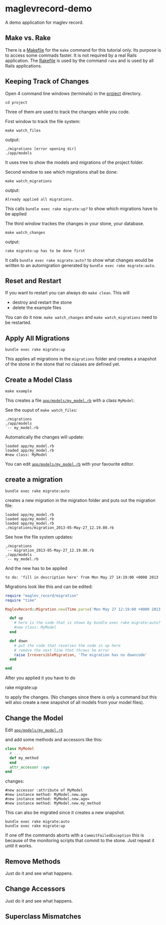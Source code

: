 maglevrecord-demo
=================

A demo application for maglev record.

Make vs. Rake
-------------

There is a [Makefile](project/Makefile) for the `make` command for this tutorial only.
Its purpose is to access some commads faster. 
It is not required by a real Rails application. 
The [Rakefile](project/Rakefile) is used by the command `rake` and is used by all Rails applications.

Keeping Track of Changes
------------------------

Open 4 command line windows (terminals) in the [project](project) directory.

    cd project
    
Three of them are used to track the changes while you code.

First window to track the file system:

    make watch_files
    
output:

    ./migrations [error opening dir]
    ./app/models

It uses tree to show the models and migrations of the project folder.
    
Second window to see which migrations shall be done:

    make watch_migrations
   
output:

    Already applied all migrations.
    
This calls `bundle exec rake migrate:up?` to show which migrations have to be applied

The third window trackes the changes in your stone, your database.

    make watch_changes
    
output:

    rake migrate:up has to be done first
    
It calls `bundle exec rake migrate:auto?` to show what changes would be written to an automigration generated by `bundle exec rake migrate:auto`.


Reset and Restart
-----------------

If you want to restart you can always do `make clean`. This will

- destroy and restart the stone
- delete the example files

You can do it now. `make watch_changes` and `make watch_migrations` need to be restarted.

Apply All Migrations
--------------------

    bundle exec rake migrate:up
    
This applies all migrations in the `migrations` folder and creates a snapshot of the stone in the stone that no classes are defined yet.

Create a Model Class
--------------------

    make example

This creates a file [`app/models/my_model.rb`](project/.example_model.rb) with a class `MyModel`:

See the ouput of `make watch_files`:

    ./migrations
    ./app/models
    `-- my_model.rb

Automatically the changes will update:

    loaded app/my_model.rb
    loaded app/my_model.rb
    #new class: MyModel
    
You can edit [`app/models/my_model.rb`](project/.example_model.rb) with your favourite editor.


create a migration
------------------

    bundle exec rake migrate:auto

creates a new migration in the migration folder and puts out the migration file:

    loaded app/my_model.rb
    loaded app/my_model.rb
    loaded app/my_model.rb
    ./migrations/migration_2013-05-May-27_12.19.00.rb

See how the file system updates:

    ./migrations
    `-- migration_2013-05-May-27_12.19.00.rb
    ./app/models
    `-- my_model.rb

And the new has to be appiled

    to do: 'fill in description here' from Mon May 27 14:19:00 +0000 2013

Migrations look like this and can be edited:

```ruby
require "maglev_record/migration"
require "time"

MaglevRecord::Migration.new(Time.parse('Mon May 27 12:19:00 +0000 2013'), 'fill in description here') do

  def up
    # here is the code that is shown by bundle exec rake migrate:auto?
    #new class: MyModel
  end

  def down
    # put the code that reverses the code in up here 
    # remove the next line that throws he error 
    raise IrreversibleMigration, 'The migration has no downcode'
  end

end
```

After you applied it you have to do

   rake migrate:up
   
to apply the changes. (No changes since there is only a command but this will also create a new snapshot of all models from your model files).


Change the Model
----------------

Edit [`app/models/my_model.rb`](project/.example_model.rb)

and add some methods and accessors like this:

```ruby
class MyModel
  # ...
  def my_method
  end
  attr_accessor :age
end
```

changes:

    #new accessor :attribute of MyModel
    #new instance method: MyModel.new.age
    #new instance method: MyModel.new.age=
    #new instance method: MyModel.new.my_method

This can also be migrated since it creates a new snapshot.

    bundle exec rake migrate:auto
    bundle exec rake migrate:up
    
If one off the commands aborts with a `CommitFailedException` this is because of the monitoring scripts that commit to the stone.
Just repeat it until it works.

Remove Methods
--------------

Just do it and see what happens.

Change Accessors
----------------

Just do it and see what happens.

Superclass Mismatches
---------------------


